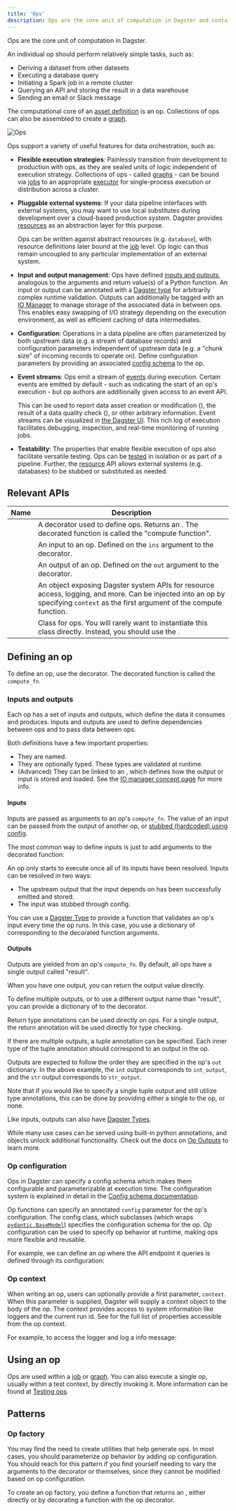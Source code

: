 ```yaml
---
title: 'Ops'
description: Ops are the core unit of computation in Dagster and contain the logic of your orchestration graph.
---
```


Ops are the core unit of computation in Dagster.

An individual op should perform relatively simple tasks, such as:

- Deriving a dataset from other datasets
- Executing a database query
- Initiating a Spark job in a remote cluster
- Querying an API and storing the result in a data warehouse
- Sending an email or Slack message

The computational core of an [asset definition](/guides/build/assets/) is an op. Collections of ops can also be assembled to create a [graph](/guides/build/ops/graphs).

![Ops](/images/guides/build/ops/ops.png)

Ops support a variety of useful features for data orchestration, such as:

- **Flexible execution strategies**: Painlessly transition from development to production with ops, as they are sealed units of logic independent of execution strategy. Collections of ops - called [graphs](/guides/build/ops/graphs) - can be bound via [jobs](/guides/build/jobs/) to an appropriate [executor](/deployment/executors) for single-process execution or distribution across a cluster.

- **Pluggable external systems**: If your data pipeline interfaces with external systems, you may want to use local substitutes during development over a cloud-based production system. Dagster provides [resources](/guides/build/external-resources/) as an abstraction layer for this purpose.

  Ops can be written against abstract resources (e.g. `database`), with resource definitions later bound at the [job](/guides/build/jobs/op-jobs) level. Op logic can thus remain uncoupled to any particular implementation of an external system.

- **Input and output management**: Ops have defined [inputs and outputs](#inputs-and-outputs), analogous to the arguments and return value(s) of a Python function. An input or output can be annotated with a [Dagster type](/api/python-api/types) for arbitrarily complex runtime validation. Outputs can additionally be tagged with an [IO Manager](/guides/build/io-managers/) to manage storage of the associated data in between ops. This enables easy swapping of I/O strategy depending on the execution environment, as well as efficient caching of data intermediates.

- **Configuration**: Operations in a data pipeline are often parameterized by both upstream data (e.g. a stream of database records) and configuration parameters independent of upstream data (e.g. a "chunk size" of incoming records to operate on). Define configuration parameters by providing an associated [config schema](/guides/operate/configuration/run-configuration) to the op.

- **Event streams**: Ops emit a stream of [events](/guides/build/ops/op-events) during execution. Certain events are emitted by default - such as indicating the start of an op's execution - but op authors are additionally given access to an event API.

  This can be used to report data asset creation or modification (<PyObject section="ops" module="dagster" object="AssetMaterialization"/>), the result of a data quality check (<PyObject section="ops" module="dagster" object="ExpectationResult"/>), or other arbitrary information. Event streams can be visualized in [the Dagster UI](/guides/operate/webserver#dagster-ui-reference). This rich log of execution facilitates debugging, inspection, and real-time monitoring of running jobs.

- **Testability**: The properties that enable flexible execution of ops also facilitate versatile testing. Ops can be [tested](/guides/test/) in isolation or as part of a pipeline. Further, the [resource](/guides/build/external-resources/) API allows external systems (e.g. databases) to be stubbed or substituted as needed.

## Relevant APIs

| Name                                    | Description                                                                                                                                                                      |
| --------------------------------------- | -------------------------------------------------------------------------------------------------------------------------------------------------------------------------------- |
| <PyObject section="ops" module="dagster" object="op" object="op" decorator />      | A decorator used to define ops. Returns an <PyObject section="ops" module="dagster" object="OpDefinition" />. The decorated function is called the "compute function". |
| <PyObject section="ops" module="dagster" object="In" />                | An input to an op. Defined on the `ins` argument to the <PyObject section="ops" module="dagster" object="op" object="op" decorator/> decorator. |
| <PyObject section="ops" module="dagster" object="Out" />               | An output of an op. Defined on the `out` argument to the <PyObject section="ops" module="dagster" object="op" object="op" displayText="op" decorator /> decorator. |
| <PyObject section="ops" module="dagster" object="OpExecutionContext" /> | An object exposing Dagster system APIs for resource access, logging, and more. Can be injected into an op by specifying `context` as the first argument of the compute function. |
| <PyObject section="ops" module="dagster" object="OpDefinition" />     | Class for ops. You will rarely want to instantiate this class directly. Instead, you should use the <PyObject section="ops" module="dagster" object="op" object="op" decorator />. |

## Defining an op

To define an op, use the <PyObject section="ops" module="dagster" object="op" object="op" decorator /> decorator. The decorated function is called the `compute_fn`.

<CodeExample path="docs_snippets/docs_snippets/concepts/ops_jobs_graphs/ops.py" startAfter="start_op_marker" endBefore="end_op_marker" />

### Inputs and outputs

Each op has a set of inputs and outputs, which define the data it consumes and produces. Inputs and outputs are used to define dependencies between ops and to pass data between ops.

Both definitions have a few important properties:

- They are named.
- They are optionally typed. These types are validated at runtime.
- (Advanced) They can be linked to an <PyObject section="io-managers" module="dagster" object="IOManager"/>, which defines how the output or input is stored and loaded. See the [IO manager concept page](/guides/build/io-managers/) for more info.

#### Inputs

Inputs are passed as arguments to an op's `compute_fn`. The value of an input can be passed from the output of another op, or [stubbed (hardcoded) using config](/guides/build/jobs/unconnected-inputs#loading-a-built-in-dagster-type-from-config).

The most common way to define inputs is just to add arguments to the decorated function:

<CodeExample path="docs_snippets/docs_snippets/concepts/ops_jobs_graphs/ops.py" startAfter="start_input_op_marker" endBefore="end_input_op_marker" />

An op only starts to execute once all of its inputs have been resolved. Inputs can be resolved in two ways:

- The upstream output that the input depends on has been successfully emitted and stored.
- The input was stubbed through config.

You can use a [Dagster Type](/api/python-api/types) to provide a function that validates an op's input every time the op runs. In this case, you use a dictionary of <PyObject section="ops" module="dagster" object="In" pluralize /> corresponding to the decorated function arguments.

<CodeExample path="docs_snippets/docs_snippets/concepts/ops_jobs_graphs/ops.py" startAfter="start_typed_input_op_marker" endBefore="end_typed_input_op_marker" />

#### Outputs

Outputs are yielded from an op's `compute_fn`. By default, all ops have a single output called "result".

When you have one output, you can return the output value directly.

<CodeExample path="docs_snippets/docs_snippets/concepts/ops_jobs_graphs/ops.py" startAfter="start_output_op_marker" endBefore="end_output_op_marker" />

To define multiple outputs, or to use a different output name than "result", you can provide a dictionary of <PyObject section="ops" module="dagster"  object="Out" pluralize /> to the <PyObject section="ops" module="dagster" object="op" object="op" decorator /> decorator.

<CodeExample path="docs_snippets/docs_snippets/concepts/ops_jobs_graphs/ops.py" startAfter="start_multi_output_op_marker" endBefore="end_multi_output_op_marker" />

Return type annotations can be used directly on ops. For a single output, the return annotation will be used directly for type checking.

<CodeExample path="docs_snippets/docs_snippets/concepts/ops_jobs_graphs/ops.py" startAfter="start_return_annotation" endBefore="end_return_annotation" />

If there are multiple outputs, a tuple annotation can be specified. Each inner type of the tuple annotation should correspond to an output in the op.

<CodeExample path="docs_snippets/docs_snippets/concepts/ops_jobs_graphs/ops.py" startAfter="start_tuple_return" endBefore="end_tuple_return" />

Outputs are expected to follow the order they are specified in the op's `out` dictionary. In the above example, the `int` output corresponds to `int_output`, and the `str` output corresponds to `str_output`.

Note that if you would like to specify a single tuple output and still utilize type annotations, this can be done by providing either a single <PyObject section="ops" module="dagster"  object="Out" /> to the op, or none.

<CodeExample path="docs_snippets/docs_snippets/concepts/ops_jobs_graphs/ops.py" startAfter="start_single_output_tuple" endBefore="end_single_output_tuple" />

Like inputs, outputs can also have [Dagster Types](/api/python-api/types).

While many use cases can be served using built-in python annotations, <PyObject section="ops" module="dagster" object="Output"/> and <PyObject section="dynamic" module="dagster" object="DynamicOutput"/> objects unlock additional functionality. Check out the docs on [Op Outputs](/guides/build/ops/op-events#output-objects) to learn more.

### Op configuration

Ops in Dagster can specify a config schema which makes them configurable and parameterizable at execution time. The configuration system is explained in detail in the [Config schema documentation](/guides/operate/configuration/run-configuration).

Op functions can specify an annotated `config` parameter for the op's configuration. The config class, which subclasses <PyObject section="config" module="dagster" object="Config"/> (which wraps [`pydantic.BaseModel`](https://docs.pydantic.dev/usage/models/#basic-model-usage)) specifies the configuration schema for the op. Op configuration can be used to specify op behavior at runtime, making ops more flexible and reusable.

For example, we can define an op where the API endpoint it queries is defined through its configuration:

<CodeExample path="docs_snippets/docs_snippets/concepts/ops_jobs_graphs/ops.py" startAfter="start_configured_op_marker" endBefore="end_configured_op_marker" />

### Op context

When writing an op, users can optionally provide a first parameter, `context`. When this parameter is supplied, Dagster will supply a context object to the body of the op. The context provides access to system information like loggers and the current run id. See <PyObject section="execution" module="dagster" object="OpExecutionContext"/> for the full list of properties accessible from the op context.

For example, to access the logger and log a info message:

<CodeExample path="docs_snippets/docs_snippets/concepts/ops_jobs_graphs/ops.py" startAfter="start_op_context_marker" endBefore="end_op_context_marker" />

## Using an op

Ops are used within a [job](/guides/build/jobs/op-jobs) or [graph](/guides/build/ops/graphs). You can also execute a single op, usually within a test context, by directly invoking it. More information can be found at [Testing ops](/guides/test/unit-testing-assets-and-ops).

## Patterns

### Op factory

You may find the need to create utilities that help generate ops. In most cases, you should parameterize op behavior by adding op configuration. You should reach for this pattern if you find yourself needing to vary the arguments to the <PyObject section="ops" module="dagster" object="op" object="op" decorator /> decorator or <PyObject section="ops" module="dagster" object="OpDefinition"/> themselves, since they cannot be modified based on op configuration.

To create an op factory, you define a function that returns an <PyObject section="ops" module="dagster" object="OpDefinition"/>, either directly or by decorating a function with the op decorator.

<CodeExample path="docs_snippets/docs_snippets/concepts/ops_jobs_graphs/ops.py" startAfter="start_op_factory_pattern_marker" endBefore="end_op_factory_pattern_marker" />
